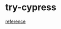 # try-cypress

[reference](https://docs.cypress.io/guides/end-to-end-testing/writing-your-first-end-to-end-test)
